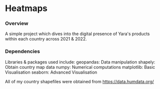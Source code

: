 # Heatmaps

### Overview
A simple project which dives into the digital presence of Yara's products within each country across 2021 & 2022.

### Dependencies
Libraries & packages used include:
geopandas: Data manipulation
shapely: Obtain country map data
numpy: Numerical computations
matplotlib: Basic Visualisation
seaborn: Advanced Visualisation

All of my country shapefiles were obtained from https://data.humdata.org/
